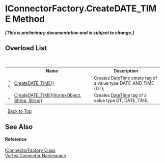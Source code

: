 # IConnectorFactory.CreateDATE_TIME Method 
 _**\[This is preliminary documentation and is subject to change.\]**_


## Overload List
&nbsp;<table><tr><th></th><th>Name</th><th>Description</th></tr><tr><td>![Public method](media/pubmethod.gif "Public method")![Static member](media/static.gif "Static member")</td><td><a href="M_Vortex_Connector_IConnectorFactory_CreateDATE_TIME.md">CreateDATE_TIME()</a></td><td>
Creates <a href="http://msdn2.microsoft.com/en-us/library/03ybds8y" target="_blank">DateTime</a> empty tag of a value type DATE_AND_TIME (DT);</td></tr><tr><td>![Public method](media/pubmethod.gif "Public method")</td><td><a href="M_Vortex_Connector_IConnectorFactory_CreateDATE_TIME_1.md">CreateDATE_TIME(IVortexObject, String, String)</a></td><td>
Creates <a href="http://msdn2.microsoft.com/en-us/library/03ybds8y" target="_blank">DateTime</a> tag of a value type DT, DATE_TIME;</td></tr></table>&nbsp;
<a href="#iconnectorfactory.createdate_time-method">Back to Top</a>

## See Also


#### Reference
<a href="T_Vortex_Connector_IConnectorFactory.md">IConnectorFactory Class</a><br /><a href="N_Vortex_Connector.md">Vortex.Connector Namespace</a><br />